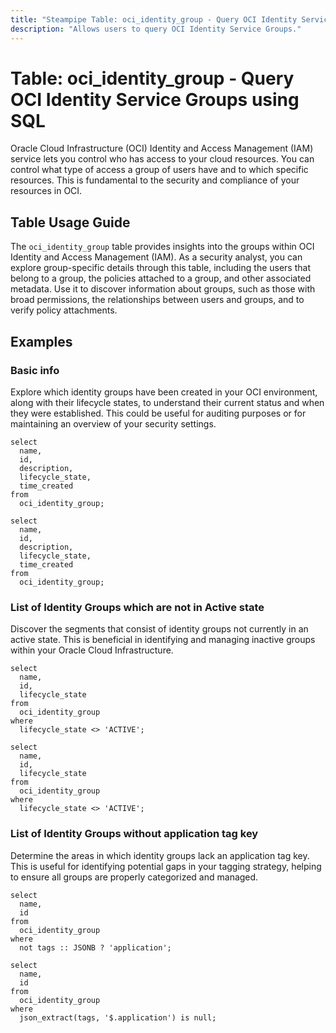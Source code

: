 ```yaml
---
title: "Steampipe Table: oci_identity_group - Query OCI Identity Service Groups using SQL"
description: "Allows users to query OCI Identity Service Groups."
---
```


# Table: oci_identity_group - Query OCI Identity Service Groups using SQL

Oracle Cloud Infrastructure (OCI) Identity and Access Management (IAM) service lets you control who has access to your cloud resources. You can control what type of access a group of users have and to which specific resources. This is fundamental to the security and compliance of your resources in OCI.

## Table Usage Guide

The `oci_identity_group` table provides insights into the groups within OCI Identity and Access Management (IAM). As a security analyst, you can explore group-specific details through this table, including the users that belong to a group, the policies attached to a group, and other associated metadata. Use it to discover information about groups, such as those with broad permissions, the relationships between users and groups, and to verify policy attachments.

## Examples

### Basic info
Explore which identity groups have been created in your OCI environment, along with their lifecycle states, to understand their current status and when they were established. This could be useful for auditing purposes or for maintaining an overview of your security settings.

```sql+postgres
select
  name,
  id,
  description,
  lifecycle_state,
  time_created
from
  oci_identity_group;
```

```sql+sqlite
select
  name,
  id,
  description,
  lifecycle_state,
  time_created
from
  oci_identity_group;
```


### List of Identity Groups which are not in Active state
Discover the segments that consist of identity groups not currently in an active state. This is beneficial in identifying and managing inactive groups within your Oracle Cloud Infrastructure.

```sql+postgres
select
  name,
  id,
  lifecycle_state
from
  oci_identity_group
where
  lifecycle_state <> 'ACTIVE';
```

```sql+sqlite
select
  name,
  id,
  lifecycle_state
from
  oci_identity_group
where
  lifecycle_state <> 'ACTIVE';
```


### List of Identity Groups without application tag key
Determine the areas in which identity groups lack an application tag key. This is useful for identifying potential gaps in your tagging strategy, helping to ensure all groups are properly categorized and managed.

```sql+postgres
select
  name,
  id
from
  oci_identity_group
where
  not tags :: JSONB ? 'application';
```

```sql+sqlite
select
  name,
  id
from
  oci_identity_group
where
  json_extract(tags, '$.application') is null;
```